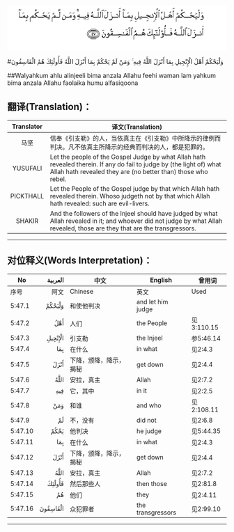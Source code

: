 ![005:047](images/005_047.gif)

#وَلْيَحْكُمْ أَهْلُ الْإِنْجِيلِ بِمَا أَنْزَلَ اللَّهُ فِيهِ ۚ وَمَنْ لَمْ يَحْكُمْ بِمَا أَنْزَلَ اللَّهُ فَأُولَٰئِكَ هُمُ الْفَاسِقُونَ 

##Walyahkum ahlu alinjeeli bima anzala Allahu feehi waman lam yahkum bima anzala Allahu faolaika humu alfasiqoona 

## 翻译(Translation)：

| Translator | 译文(Translation)                                            |
| :--------: | ------------------------------------------------------------ |
|    马坚    | 信奉《引支勒》的人，当依真主在《引支勒》中所降示的律例而判决。凡不依真主所降示的经典而判决的人，都是犯罪的。 |
|  YUSUFALI  | Let the people of the Gospel Judge by what Allah hath revealed therein. If any do fail to judge by (the light of) what Allah hath revealed they are (no better than) those who rebel. |
| PICKTHALL  | Let the People of the Gospel judge by that which Allah hath revealed therein. Whoso judgeth not by that which Allah hath revealed: such are evil-livers. |
|   SHAKIR   | And the followers of the Injeel should have judged by what Allah revealed in it; and whoever did not judge by what Allah revealed, those are they that are the transgressors. |

---

## 对位释义(Words Interpretation)：

| No   | العربية | 中文    | English | 曾用词 |
| ---- | ------: | ------- | ------- | ------ |
| 序号 |    阿文 | Chinese | 英文    | Used   |
| 5:47.1  | وَلْيَحْكُمْ   | 和使他判决             | and let him judge |            |
| 5:47.2  | أَهْلُ      | 人们                   | the People        | 见3:110.15 |
| 5:47.3  | الْإِنْجِيلِ  | 引支勒                 | the Injeel        | 参5:46.14  |
| 5:47.4  | بِمَا      | 在什么                 | in what           | 见2:4.3    |
| 5:47.5  | أَنْزَلَ     | 下降，颁降，降示，揭秘 | get down          | 见2:4.4    |
| 5:47.6  | اللَّهُ     | 安拉，真主             | Allah             | 见2:7.2    |
| 5:47.7  | فِيهِ      | 它，其中               | in it             | 见2:2.5    |
| 5:47.8  | وَمَنْ      | 和谁                   | and who           | 见2:108.11 |
| 5:47.9  | لَمْ       | 不，没有               | did not           | 见2:6.8    |
| 5:47.10 | يَحْكُمْ     | 他判决                 | he judge          | 见5:44.35  |
| 5:47.11 | بِمَا      | 在什么                 | in what           | 见2:4.3    |
| 5:47.12 | أَنْزَلَ     | 下降，颁降，降示，揭秘 | get down          | 见2:4.4    |
| 5:47.13 | اللَّهُ     | 安拉，真主             | Allah             | 见2:7.2    |
| 5:47.14 | فَأُولَٰئِكَ   | 然后那些人             | then those        | 见2:81.8   |
| 5:47.15 | هُمُ       | 他们                   | they              | 见2:4.11   |
| 5:47.16 | الْفَاسِقُونَ | 众犯罪者               | the transgressors | 见2:99.10  |

---
